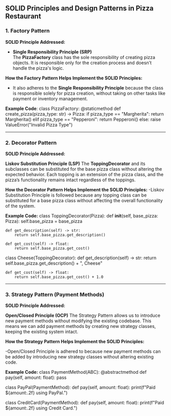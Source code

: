 ## **SOLID Principles and Design Patterns in Pizza Restaurant**

### **1. Factory Pattern**

**SOLID Principle Addressed:**
- **Single Responsibility Principle (SRP)**  
    The **PizzaFactory** class has the sole responsibility of creating pizza objects. It is responsible only for the creation process and doesn’t handle the pizza's logic.

**How the Factory Pattern Helps Implement the SOLID Principles:**
- It also adheres to the **Single Responsibility Principle** because the class is responsible solely for pizza creation, without taking on other tasks like payment or inventory management.

**Example Code**:
class PizzaFactory:
    @staticmethod
    def create_pizza(pizza_type: str) -> Pizza:
        if pizza_type == "Margherita":
            return Margherita()
        elif pizza_type == "Pepperoni":
            return Pepperoni()
        else:
            raise ValueError("Invalid Pizza Type")

---

### **2. Decorator Pattern**
**SOLID Principle Addressed:**

**Liskov Substitution Principle (LSP)**
The **ToppingDecorator** and its subclasses can be substituted for the base pizza class without altering the expected behavior. Each topping is an extension of the pizza class, and the pizza’s functionality remains intact regardless of the toppings.

**How the Decorator Pattern Helps Implement the SOLID Principles:**
-Liskov Substitution Principle is followed because any topping class can be substituted for a base pizza class without affecting the overall functionality of the system.

**Example Code:**
class ToppingDecorator(Pizza):
    def __init__(self, base_pizza: Pizza):
        self.base_pizza = base_pizza

    def get_description(self) -> str:
        return self.base_pizza.get_description()

    def get_cost(self) -> float:
        return self.base_pizza.get_cost()

class Cheese(ToppingDecorator):
    def get_description(self) -> str:
        return self.base_pizza.get_description() + ", Cheese"

    def get_cost(self) -> float:
        return self.base_pizza.get_cost() + 1.0

---

### **3. Strategy Pattern (Payment Methods)**
**SOLID Principle Addressed:**

**Open/Closed Principle (OCP)**
The Strategy Pattern allows us to introduce new payment methods without modifying the existing codebase. This means we can add payment methods by creating new strategy classes, keeping the existing system intact.

**How the Strategy Pattern Helps Implement the SOLID Principles:**

-Open/Closed Principle is adhered to because new payment methods can be added by introducing new strategy classes without altering existing code.

**Example Code:**
class PaymentMethod(ABC):
    @abstractmethod
    def pay(self, amount: float):
        pass

class PayPal(PaymentMethod):
    def pay(self, amount: float):
        print(f"Paid ${amount:.2f} using PayPal.")

class CreditCard(PaymentMethod):
    def pay(self, amount: float):
        print(f"Paid ${amount:.2f} using Credit Card.")
